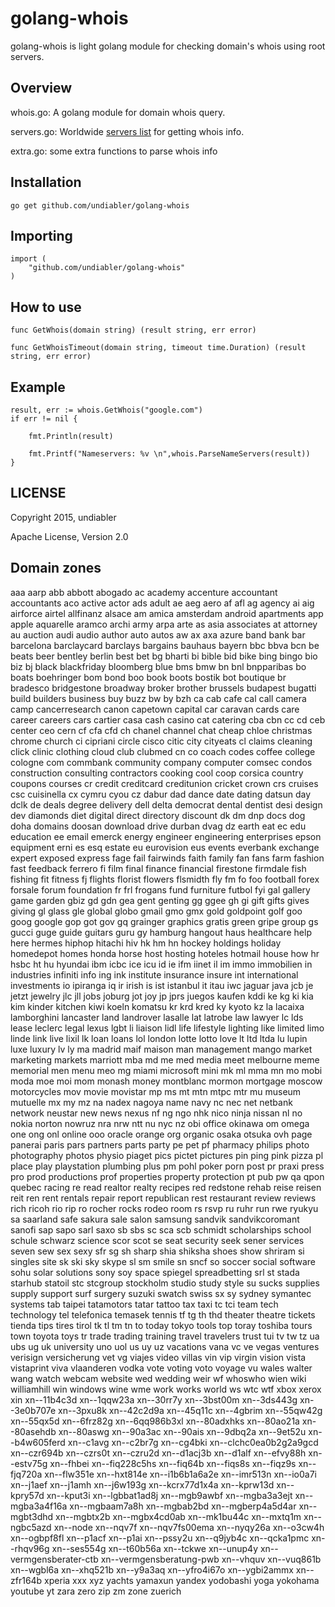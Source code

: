 # golang-whois

golang-whois is light golang module for checking domain's whois using root servers.

## Overview

whois.go: A golang module for domain whois query.

servers.go: Worldwide [servers list](servers.md) for getting whois info. 

extra.go: some extra functions to parse whois info

## Installation

    go get github.com/undiabler/golang-whois

## Importing

    import (
        "github.com/undiabler/golang-whois"
    )

## How to use

    func GetWhois(domain string) (result string, err error)

    func GetWhoisTimeout(domain string, timeout time.Duration) (result string, err error)

## Example

    result, err := whois.GetWhois("google.com")
    if err != nil {

        fmt.Println(result)

        fmt.Printf("Nameservers: %v \n",whois.ParseNameServers(result))
    }

## LICENSE

Copyright 2015, undiabler 

Apache License, Version 2.0

## Domain zones

aaa
aarp
abb
abbott
abogado
ac
academy
accenture
accountant
accountants
aco
active
actor
ads
adult
ae
aeg
aero
af
afl
ag
agency
ai
aig
airforce
airtel
allfinanz
alsace
am
amica
amsterdam
android
apartments
app
apple
aquarelle
aramco
archi
army
arpa
arte
as
asia
associates
at
attorney
au
auction
audi
audio
author
auto
autos
aw
ax
axa
azure
band
bank
bar
barcelona
barclaycard
barclays
bargains
bauhaus
bayern
bbc
bbva
bcn
be
beats
beer
bentley
berlin
best
bet
bg
bharti
bi
bible
bid
bike
bing
bingo
bio
biz
bj
black
blackfriday
bloomberg
blue
bms
bmw
bn
bnl
bnpparibas
bo
boats
boehringer
bom
bond
boo
book
boots
bostik
bot
boutique
br
bradesco
bridgestone
broadway
broker
brother
brussels
budapest
bugatti
build
builders
business
buy
buzz
bw
by
bzh
ca
cab
cafe
cal
call
camera
camp
cancerresearch
canon
capetown
capital
car
caravan
cards
care
career
careers
cars
cartier
casa
cash
casino
cat
catering
cba
cbn
cc
cd
ceb
center
ceo
cern
cf
cfa
cfd
ch
chanel
channel
chat
cheap
chloe
christmas
chrome
church
ci
cipriani
circle
cisco
citic
city
cityeats
cl
claims
cleaning
click
clinic
clothing
cloud
club
clubmed
cn
co
coach
codes
coffee
college
cologne
com
commbank
community
company
computer
comsec
condos
construction
consulting
contractors
cooking
cool
coop
corsica
country
coupons
courses
cr
credit
creditcard
creditunion
cricket
crown
crs
cruises
csc
cuisinella
cx
cymru
cyou
cz
dabur
dad
dance
date
dating
datsun
day
dclk
de
deals
degree
delivery
dell
delta
democrat
dental
dentist
desi
design
dev
diamonds
diet
digital
direct
directory
discount
dk
dm
dnp
docs
dog
doha
domains
doosan
download
drive
durban
dvag
dz
earth
eat
ec
edu
education
ee
email
emerck
energy
engineer
engineering
enterprises
epson
equipment
erni
es
esq
estate
eu
eurovision
eus
events
everbank
exchange
expert
exposed
express
fage
fail
fairwinds
faith
family
fan
fans
farm
fashion
fast
feedback
ferrero
fi
film
final
finance
financial
firestone
firmdale
fish
fishing
fit
fitness
fj
flights
florist
flowers
flsmidth
fly
fm
fo
foo
football
forex
forsale
forum
foundation
fr
frl
frogans
fund
furniture
futbol
fyi
gal
gallery
game
garden
gbiz
gd
gdn
gea
gent
genting
gg
ggee
gh
gi
gift
gifts
gives
giving
gl
glass
gle
global
globo
gmail
gmo
gmx
gold
goldpoint
golf
goo
goog
google
gop
got
gov
gq
grainger
graphics
gratis
green
gripe
group
gs
gucci
guge
guide
guitars
guru
gy
hamburg
hangout
haus
healthcare
help
here
hermes
hiphop
hitachi
hiv
hk
hm
hn
hockey
holdings
holiday
homedepot
homes
honda
horse
host
hosting
hoteles
hotmail
house
how
hr
hsbc
ht
hu
hyundai
ibm
icbc
ice
icu
id
ie
ifm
iinet
il
im
immo
immobilien
in
industries
infiniti
info
ing
ink
institute
insurance
insure
int
international
investments
io
ipiranga
iq
ir
irish
is
ist
istanbul
it
itau
iwc
jaguar
java
jcb
je
jetzt
jewelry
jlc
jll
jobs
joburg
jot
joy
jp
jprs
juegos
kaufen
kddi
ke
kg
ki
kia
kim
kinder
kitchen
kiwi
koeln
komatsu
kr
krd
kred
ky
kyoto
kz
la
lacaixa
lamborghini
lancaster
land
landrover
lasalle
lat
latrobe
law
lawyer
lc
lds
lease
leclerc
legal
lexus
lgbt
li
liaison
lidl
life
lifestyle
lighting
like
limited
limo
linde
link
live
lixil
lk
loan
loans
lol
london
lotte
lotto
love
lt
ltd
ltda
lu
lupin
luxe
luxury
lv
ly
ma
madrid
maif
maison
man
management
mango
market
marketing
markets
marriott
mba
md
me
med
media
meet
melbourne
meme
memorial
men
menu
meo
mg
miami
microsoft
mini
mk
ml
mma
mn
mo
mobi
moda
moe
moi
mom
monash
money
montblanc
mormon
mortgage
moscow
motorcycles
mov
movie
movistar
mp
ms
mt
mtn
mtpc
mtr
mu
museum
mutuelle
mx
my
mz
na
nadex
nagoya
name
navy
nc
nec
net
netbank
network
neustar
new
news
nexus
nf
ng
ngo
nhk
nico
ninja
nissan
nl
no
nokia
norton
nowruz
nra
nrw
ntt
nu
nyc
nz
obi
office
okinawa
om
omega
one
ong
onl
online
ooo
oracle
orange
org
organic
osaka
otsuka
ovh
page
panerai
paris
pars
partners
parts
party
pe
pet
pf
pharmacy
philips
photo
photography
photos
physio
piaget
pics
pictet
pictures
pin
ping
pink
pizza
pl
place
play
playstation
plumbing
plus
pm
pohl
poker
porn
post
pr
praxi
press
pro
prod
productions
prof
properties
property
protection
pt
pub
pw
qa
qpon
quebec
racing
re
read
realtor
realty
recipes
red
redstone
rehab
reise
reisen
reit
ren
rent
rentals
repair
report
republican
rest
restaurant
review
reviews
rich
ricoh
rio
rip
ro
rocher
rocks
rodeo
room
rs
rsvp
ru
ruhr
run
rwe
ryukyu
sa
saarland
safe
sakura
sale
salon
samsung
sandvik
sandvikcoromant
sanofi
sap
sapo
sarl
saxo
sb
sbs
sc
sca
scb
schmidt
scholarships
school
schule
schwarz
science
scor
scot
se
seat
security
seek
sener
services
seven
sew
sex
sexy
sfr
sg
sh
sharp
shia
shiksha
shoes
show
shriram
si
singles
site
sk
ski
sky
skype
sl
sm
smile
sn
sncf
so
soccer
social
software
sohu
solar
solutions
sony
soy
space
spiegel
spreadbetting
srl
st
stada
starhub
statoil
stc
stcgroup
stockholm
studio
study
style
su
sucks
supplies
supply
support
surf
surgery
suzuki
swatch
swiss
sx
sy
sydney
symantec
systems
tab
taipei
tatamotors
tatar
tattoo
tax
taxi
tc
tci
team
tech
technology
tel
telefonica
temasek
tennis
tf
tg
th
thd
theater
theatre
tickets
tienda
tips
tires
tirol
tk
tl
tm
tn
to
today
tokyo
tools
top
toray
toshiba
tours
town
toyota
toys
tr
trade
trading
training
travel
travelers
trust
tui
tv
tw
tz
ua
ubs
ug
uk
university
uno
uol
us
uy
uz
vacations
vana
vc
ve
vegas
ventures
verisign
versicherung
vet
vg
viajes
video
villas
vin
vip
virgin
vision
vista
vistaprint
viva
vlaanderen
vodka
vote
voting
voto
voyage
vu
wales
walter
wang
watch
webcam
website
wed
wedding
weir
wf
whoswho
wien
wiki
williamhill
win
windows
wine
wme
work
works
world
ws
wtc
wtf
xbox
xerox
xin
xn--11b4c3d
xn--1qqw23a
xn--30rr7y
xn--3bst00m
xn--3ds443g
xn--3e0b707e
xn--3pxu8k
xn--42c2d9a
xn--45q11c
xn--4gbrim
xn--55qw42g
xn--55qx5d
xn--6frz82g
xn--6qq986b3xl
xn--80adxhks
xn--80ao21a
xn--80asehdb
xn--80aswg
xn--90a3ac
xn--90ais
xn--9dbq2a
xn--9et52u
xn--b4w605ferd
xn--c1avg
xn--c2br7g
xn--cg4bki
xn--clchc0ea0b2g2a9gcd
xn--czr694b
xn--czrs0t
xn--czru2d
xn--d1acj3b
xn--d1alf
xn--efvy88h
xn--estv75g
xn--fhbei
xn--fiq228c5hs
xn--fiq64b
xn--fiqs8s
xn--fiqz9s
xn--fjq720a
xn--flw351e
xn--hxt814e
xn--i1b6b1a6a2e
xn--imr513n
xn--io0a7i
xn--j1aef
xn--j1amh
xn--j6w193g
xn--kcrx77d1x4a
xn--kprw13d
xn--kpry57d
xn--kput3i
xn--lgbbat1ad8j
xn--mgb9awbf
xn--mgba3a3ejt
xn--mgba3a4f16a
xn--mgbaam7a8h
xn--mgbab2bd
xn--mgberp4a5d4ar
xn--mgbt3dhd
xn--mgbtx2b
xn--mgbx4cd0ab
xn--mk1bu44c
xn--mxtq1m
xn--ngbc5azd
xn--node
xn--nqv7f
xn--nqv7fs00ema
xn--nyqy26a
xn--o3cw4h
xn--ogbpf8fl
xn--p1acf
xn--p1ai
xn--pssy2u
xn--q9jyb4c
xn--qcka1pmc
xn--rhqv96g
xn--ses554g
xn--t60b56a
xn--tckwe
xn--unup4y
xn--vermgensberater-ctb
xn--vermgensberatung-pwb
xn--vhquv
xn--vuq861b
xn--wgbl6a
xn--xhq521b
xn--y9a3aq
xn--yfro4i67o
xn--ygbi2ammx
xn--zfr164b
xperia
xxx
xyz
yachts
yamaxun
yandex
yodobashi
yoga
yokohama
youtube
yt
zara
zero
zip
zm
zone
zuerich
